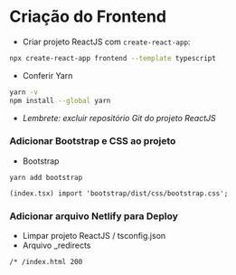 # Criação do Frontend

- Criar projeto ReactJS com `create-react-app`:
```bash
npx create-react-app frontend --template typescript
```
- Conferir Yarn
```bash
yarn -v
npm install --global yarn
```

- *Lembrete: excluir repositório Git do projeto ReactJS*

### Adicionar Bootstrap e CSS ao projeto
- Bootstrap
```
yarn add bootstrap
```
```
(index.tsx) import 'bootstrap/dist/css/bootstrap.css';
```
###  Adicionar arquivo Netlify para Deploy
- Limpar projeto ReactJS / tsconfig.json
- Arquivo _redirects
```
/* /index.html 200
```
